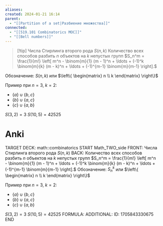 ```yaml
---
aliases: 
created: 2024-01-21 16:14
parent:
  - "[[Partition of a set|Разбиение множества]]"
connected:
  - "[[519.101 Combinatorics MOC]]"
  - "[[Bell numbers]]"
---
```


> [!tip] Числа Стирлинга второго рода $S(n, k)$
Количество всех способов разбить $n$ объектов на $k$ непустых групп
$S_n^m = \frac{1}{m!} \left[ m^n - \binom{m}{1} (m - 1)^n + \ldots + (-1)^k \binom{m}{k} (m - k)^n + \ldots + (-1)^{m-1} \binom{m}{m-1} \right].$


Обозначение: $S(n, k)$ или $\left\{ \begin{matrix} n \\ k \end{matrix} \right\}$

Пример при $n = 3$, $k = 2$:
- $\{a\} \cup \{b,c\}$
- $\{b\} \cup \{a,c\}$
- $\{c\} \cup \{a,b\}$

$S(3,2) = 3$
$S(10,5) = 42525$

# Anki
TARGET DECK: math::combinatorics
START
Math_TWO_side
FRONT: Числа Стирлинга второго рода $S(n, k)$
BACK: Количество всех способов разбить $n$ объектов на $k$ непустых групп
$S_n^m = \frac{1}{m!} \left[ m^n - \binom{m}{1} (m - 1)^n + \ldots + (-1)^k \binom{m}{k} (m - k)^n + \ldots + (-1)^{m-1} \binom{m}{m-1} \right].$
Обозначение: $S_n^k$ или $\left\{ \begin{matrix} n \\ k \end{matrix} \right\}$

Пример при $n = 3$, $k = 2$:
- $\{a\} \cup \{b,c\}$
- $\{b\} \cup \{a,c\}$
- $\{c\} \cup \{a,b\}$

$S(3,2) = 3$
$S(10,5) = 42525$
FORMULA: 
ADDITIONAL:
ID: 1705843330675
END













